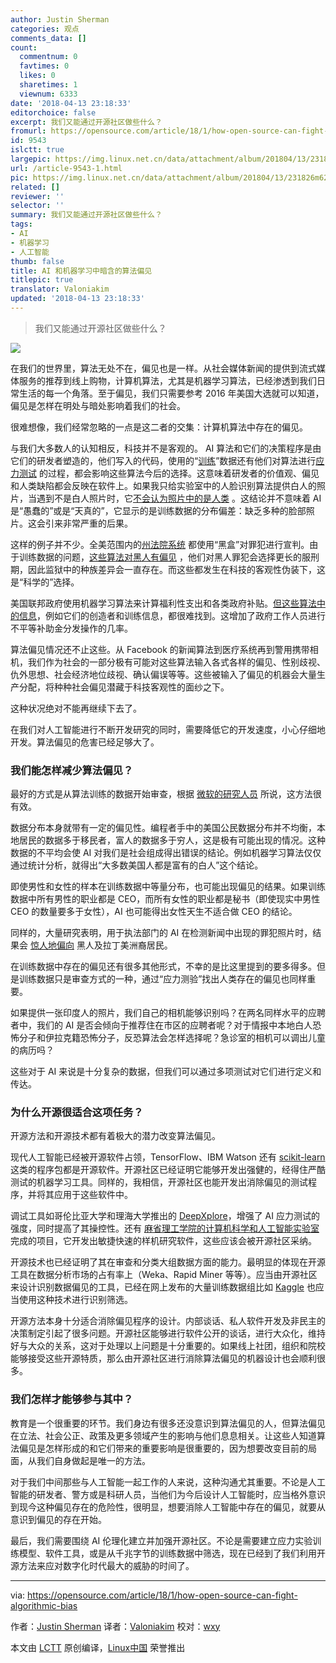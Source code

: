 ```yaml
---
author: Justin Sherman
categories: 观点
comments_data: []
count:
  commentnum: 0
  favtimes: 0
  likes: 0
  sharetimes: 1
  viewnum: 6333
date: '2018-04-13 23:18:33'
editorchoice: false
excerpt: 我们又能通过开源社区做些什么？
fromurl: https://opensource.com/article/18/1/how-open-source-can-fight-algorithmic-bias
id: 9543
islctt: true
largepic: https://img.linux.net.cn/data/attachment/album/201804/13/231826m625sc7esz588586.jpg
url: /article-9543-1.html
pic: https://img.linux.net.cn/data/attachment/album/201804/13/231826m625sc7esz588586.jpg.thumb.jpg
related: []
reviewer: ''
selector: ''
summary: 我们又能通过开源社区做些什么？
tags:
- AI
- 机器学习
- 人工智能
thumb: false
title: AI 和机器学习中暗含的算法偏见
titlepic: true
translator: Valoniakim
updated: '2018-04-13 23:18:33'
---
```



> 
> 我们又能通过开源社区做些什么？
> 
> 
> 


![](/data/attachment/album/201804/13/231826m625sc7esz588586.jpg)


在我们的世界里，算法无处不在，偏见也是一样。从社会媒体新闻的提供到流式媒体服务的推荐到线上购物，计算机算法，尤其是机器学习算法，已经渗透到我们日常生活的每一个角落。至于偏见，我们只需要参考 2016 年美国大选就可以知道，偏见是怎样在明处与暗处影响着我们的社会。


很难想像，我们经常忽略的一点是这二者的交集：计算机算法中存在的偏见。


与我们大多数人的认知相反，科技并不是客观的。 AI 算法和它们的决策程序是由它们的研发者塑造的，他们写入的代码，使用的“[训练](https://www.crowdflower.com/what-is-training-data/)”数据还有他们对算法进行[应力测试](https://medium.com/microsoft-design/how-to-recognize-exclusion-in-ai-ec2d6d89f850) 的过程，都会影响这些算法今后的选择。这意味着研发者的价值观、偏见和人类缺陷都会反映在软件上。如果我只给实验室中的人脸识别算法提供白人的照片，当遇到不是白人照片时，它[不会认为照片中的是人类](https://www.ted.com/talks/joy_buolamwini_how_i_m_fighting_bias_in_algorithms) 。这结论并不意味着 AI 是“愚蠢的”或是“天真的”，它显示的是训练数据的分布偏差：缺乏多种的脸部照片。这会引来非常严重的后果。


这样的例子并不少。全美范围内的[州法院系统](https://www.wired.com/2017/04/courts-using-ai-sentence-criminals-must-stop-now/) 都使用“黑盒”对罪犯进行宣判。由于训练数据的问题，[这些算法对黑人有偏见](https://www.propublica.org/article/machine-bias-risk-assessments-in-criminal-sentencing) ，他们对黑人罪犯会选择更长的服刑期，因此监狱中的种族差异会一直存在。而这些都发生在科技的客观性伪装下，这是“科学的”选择。


美国联邦政府使用机器学习算法来计算福利性支出和各类政府补贴。[但这些算法中的信息](https://papers.ssrn.com/sol3/papers.cfm?abstract_id=3012499)，例如它们的创造者和训练信息，都很难找到。这增加了政府工作人员进行不平等补助金分发操作的几率。


算法偏见情况还不止这些。从 Facebook 的新闻算法到医疗系统再到警用携带相机，我们作为社会的一部分极有可能对这些算法输入各式各样的偏见、性别歧视、仇外思想、社会经济地位歧视、确认偏误等等。这些被输入了偏见的机器会大量生产分配，将种种社会偏见潜藏于科技客观性的面纱之下。


这种状况绝对不能再继续下去了。


在我们对人工智能进行不断开发研究的同时，需要降低它的开发速度，小心仔细地开发。算法偏见的危害已经足够大了。


### 我们能怎样减少算法偏见？


最好的方式是从算法训练的数据开始审查，根据 [微软的研究人员](https://medium.com/microsoft-design/how-to-recognize-exclusion-in-ai-ec2d6d89f850) 所说，这方法很有效。


数据分布本身就带有一定的偏见性。编程者手中的美国公民数据分布并不均衡，本地居民的数据多于移民者，富人的数据多于穷人，这是极有可能出现的情况。这种数据的不平均会使 AI 对我们是社会组成得出错误的结论。例如机器学习算法仅仅通过统计分析，就得出“大多数美国人都是富有的白人”这个结论。


即使男性和女性的样本在训练数据中等量分布，也可能出现偏见的结果。如果训练数据中所有男性的职业都是 CEO，而所有女性的职业都是秘书（即使现实中男性 CEO 的数量要多于女性），AI 也可能得出女性天生不适合做 CEO 的结论。


同样的，大量研究表明，用于执法部门的 AI 在检测新闻中出现的罪犯照片时，结果会 [惊人地偏向](https://www.hivlawandpolicy.org/sites/default/files/Race%20and%20Punishment-%20Racial%20Perceptions%20of%20Crime%20and%20Support%20for%20Punitive%20Policies%20%282014%29.pdf) 黑人及拉丁美洲裔居民。


在训练数据中存在的偏见还有很多其他形式，不幸的是比这里提到的要多得多。但是训练数据只是审查方式的一种，通过“应力测验”找出人类存在的偏见也同样重要。


如果提供一张印度人的照片，我们自己的相机能够识别吗？在两名同样水平的应聘者中，我们的 AI 是否会倾向于推荐住在市区的应聘者呢？对于情报中本地白人恐怖分子和伊拉克籍恐怖分子，反恐算法会怎样选择呢？急诊室的相机可以调出儿童的病历吗？


这些对于 AI 来说是十分复杂的数据，但我们可以通过多项测试对它们进行定义和传达。


### 为什么开源很适合这项任务？


开源方法和开源技术都有着极大的潜力改变算法偏见。


现代人工智能已经被开源软件占领，TensorFlow、IBM Watson 还有 [scikit-learn](http://scikit-learn.org/stable/) 这类的程序包都是开源软件。开源社区已经证明它能够开发出强健的，经得住严酷测试的机器学习工具。同样的，我相信，开源社区也能开发出消除偏见的测试程序，并将其应用于这些软件中。


调试工具如哥伦比亚大学和理海大学推出的 [DeepXplore](https://arxiv.org/pdf/1705.06640.pdf)，增强了 AI 应力测试的强度，同时提高了其操控性。还有 [麻省理工学院的计算机科学和人工智能实验室](https://www.csail.mit.edu/research/understandable-deep-networks)完成的项目，它开发出敏捷快速的样机研究软件，这些应该会被开源社区采纳。


开源技术也已经证明了其在审查和分类大组数据方面的能力。最明显的体现在开源工具在数据分析市场的占有率上（Weka、Rapid Miner 等等）。应当由开源社区来设计识别数据偏见的工具，已经在网上发布的大量训练数据组比如 [Kaggle](https://www.kaggle.com/datasets) 也应当使用这种技术进行识别筛选。


开源方法本身十分适合消除偏见程序的设计。内部谈话、私人软件开发及非民主的决策制定引起了很多问题。开源社区能够进行软件公开的谈话，进行大众化，维持好与大众的关系，这对于处理以上问题是十分重要的。如果线上社团，组织和院校能够接受这些开源特质，那么由开源社区进行消除算法偏见的机器设计也会顺利很多。


### 我们怎样才能够参与其中？


教育是一个很重要的环节。我们身边有很多还没意识到算法偏见的人，但算法偏见在立法、社会公正、政策及更多领域产生的影响与他们息息相关。让这些人知道算法偏见是怎样形成的和它们带来的重要影响是很重要的，因为想要改变目前的局面，从我们自身做起是唯一的方法。


对于我们中间那些与人工智能一起工作的人来说，这种沟通尤其重要。不论是人工智能的研发者、警方或是科研人员，当他们为今后设计人工智能时，应当格外意识到现今这种偏见存在的危险性，很明显，想要消除人工智能中存在的偏见，就要从意识到偏见的存在开始。


最后，我们需要围绕 AI 伦理化建立并加强开源社区。不论是需要建立应力实验训练模型、软件工具，或是从千兆字节的训练数据中筛选，现在已经到了我们利用开源方法来应对数字化时代最大的威胁的时间了。




---


via: <https://opensource.com/article/18/1/how-open-source-can-fight-algorithmic-bias>


作者：[Justin Sherman](https://opensource.com/users/justinsherman) 译者：[Valoniakim](https://github.com/Valoniakim) 校对：[wxy](https://github.com/wxy)


本文由 [LCTT](https://github.com/LCTT/TranslateProject) 原创编译，[Linux中国](https://linux.cn/) 荣誉推出